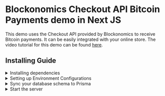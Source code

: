# Blockonomics Checkout API Bitcoin Payments demo in Next JS
This demo uses the Checkout API provided by Blockonomics to receive Bitcoin payments. It can be easily integrated with your online store. The video tutorial for this demo can be found [here](https://www.youtube.com/watch?v=CstYDj09-ts).


## Installing Guide
<details>
<summary>Installing dependencies </summary>

  ```
    npm install
  ```
  
  This should install all the dependencies needed.
</details>
  
  <details>
<summary>Setting up Environment Configurations</summary>

- Open the `.env` file and replace the dummy connection URL with the connection URL of your PostgreSQL database. Follow the steps in this [guide](https://www.prisma.io/dataguide/postgresql/setting-up-a-local-postgresql-database) to create a local PostgreSQL database.
For example, if your database is hosted on [Supabase](https://supabase.com/), the URL might look as follows:
  
```
DATABASE_URL="postgresql://postgres:[YOUR-PASSWORD]@db.ObubJTKrJYcPSkdsWqms.supabase.co:5432/postgres"
```

-  Make sure you have your Blockonomics API Key handy. To get one for free, [create your account](https://www.blockonomics.co/register#) and go to the `STORE` tab on [merchant page](https://www.blockonomics.co/merchants). Now place your api key to the `BLOCKONOMIC_API_KEY` variable in `.env` file.

```
  BLOCKONOMIC_API_KEY=[API_KEY]
```

 - Create your [Blockonomics payment button](https://www.youtube.com/watch?v=1sE2r5tDkNY). Get the button code and assign it to the `BLOCKONOMIC_PARENT_UID` variable in `.env` file as shown below.

```
  BLOCKONOMIC_PARENT_UID=[PARENT_UID]
```

- Remember to save the changes.
  
</details>

<details>
<summary>Sync your database schema to Prisma</summary>

```
npx prisma db push
```
  
You should see the following output:

```
  Environment variables loaded from /Users/nikolasburk/Desktop/nextjs-guide/blogr-starter/.env 
Prisma schema loaded from prisma/schema.prisma

🚀  Your database is now in sync with your schema. Done in 2.10s
```
</details>
<details>
  <summary>Start the server</summary>

  ```
    npm run dev
  ```
  
  This will start the application on your localhost.

  To test the code locally, follow instructions from [this](https://www.youtube.com/watch?v=6Ydk32avIgo) video and make sure to place the `<domain>/api/confirmation` as your order hook url. Here `<domain>` is the domain you get from reverse proxy (Ngro  k/localtunnel).
</details>